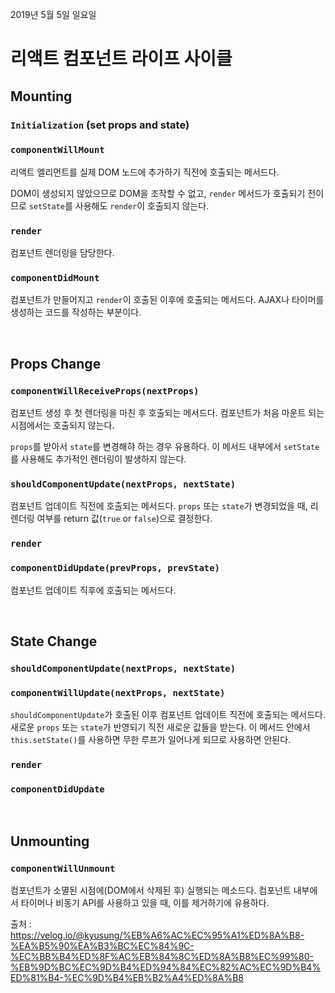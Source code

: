 2019년 5월 5일 일요일

# 리액트 컴포넌트 라이프 사이클

## Mounting

### `Initialization` (set props and state)

### `componentWillMount`

리액트 엘리먼트를 실제 DOM 노드에 추가하기 직전에 호출되는 메서드다.

DOM이 생성되지 않았으므로 DOM을 조작할 수 없고, `render` 메서드가 호출되기 전이므로 `setState`를 사용해도 `render`이 호출되지 않는다.

### `render`

컴포넌트 렌더링을 담당한다.

### `componentDidMount`

컴포넌트가 만들어지고 `render`이 호출된 이후에 호출되는 메서드다. AJAX나 타이머를 생성하는 코드를 작성하는 부분이다.


&nbsp;
## Props Change

### `componentWillReceiveProps(nextProps)`

컴포넌트 생성 후 첫 렌더링을 마친 후 호출되는 메서드다. 컴포넌트가 처음 마운트 되는 시점에서는 호출되지 않는다.

`props`를 받아서 `state`를 변경해햐 하는 경우 유용하다. 이 메서드 내부에서 `setState`를 사용해도 추가적인 렌더링이 발생하지 않는다.


### `shouldComponentUpdate(nextProps, nextState)`

컴포넌트 업데이트 직전에 호출되는 메서드다. `props` 또는 `state`가 변경되었을 때, 리렌더링 여부를 return 값(`true` or `false`)으로 결정한다.

### `render`

### `componentDidUpdate(prevProps, prevState)`

컴포넌트 업데이트 직후에 호출되는 메서드다.


&nbsp;
## State Change

### `shouldComponentUpdate(nextProps, nextState)`

### `componentWillUpdate(nextProps, nextState)`

`shouldComponentUpdate`가 호출된 이후 컴포넌트 업데이트 직전에 호출되는 메서드다. 새로운 `props` 또는 `state`가 반영되기 직전 새로운 값들을 받는다.
이 메서드 안에서 `this.setState()`를 사용하면 무한 루프가 일어나게 되므로 사용하면 안된다.

### `render`

### `componentDidUpdate`

&nbsp;
## Unmounting

### `componentWillUnmount`

컴포넌트가 소멸된 시점에(DOM에서 삭제된 후) 실행되는 메소드다. 컴포넌트 내부에서 타이머나 비동기 API를 사용하고 있을 때, 이를 제거하기에 유용하다.


출처 : https://velog.io/@kyusung/%EB%A6%AC%EC%95%A1%ED%8A%B8-%EA%B5%90%EA%B3%BC%EC%84%9C-%EC%BB%B4%ED%8F%AC%EB%84%8C%ED%8A%B8%EC%99%80-%EB%9D%BC%EC%9D%B4%ED%94%84%EC%82%AC%EC%9D%B4%ED%81%B4-%EC%9D%B4%EB%B2%A4%ED%8A%B8